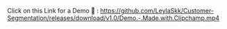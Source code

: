 Click on this Link for a Demo 🖤 :
https://github.com/LeylaSkk/Customer-Segmentation/releases/download/v1.0/Demo.-.Made.with.Clipchamp.mp4
